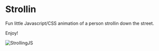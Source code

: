 # Strollin

Fun little Javascript/CSS animation of a person strollin down the street.

Enjoy!

![StrollingJS](https://user-images.githubusercontent.com/2447375/104669797-c2f0fd80-56a8-11eb-8bee-4576a7087427.gif)
